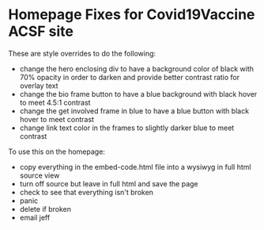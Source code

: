 # Homepage Fixes for Covid19Vaccine ACSF site

These are style overrides to do the following:

- change the hero enclosing div to have a background color of black with 70% opacity in order to darken and provide better contrast ratio for overlay text
- change the bio frame button to have a blue background with black hover to meet 4.5:1 contrast
- change the get involved frame in blue to have a blue button with black hover to meet contrast
- change link text color in the frames to slightly darker blue to meet contrast


To use this on the homepage:
- copy everything in the embed-code.html file into a wysiwyg in full html source view
- turn off source but leave in full html and save the page 
- check to see that everything isn't broken
- panic
- delete if broken
- email jeff